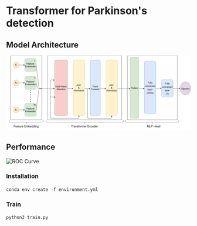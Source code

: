 # Transformer for Parkinson's detection

## Model Architecture

![Architecture](./asset/images/transformer_v2.jpg)

## Performance

![ROC Curve](./asset/images/ROC.jpg)

### Installation

`conda env create -f environment.yml`

### Train

`python3 train.py`